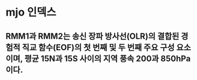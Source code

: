 # mjo 인덱스
## RMM1과 RMM2는 송신 장파 방사선(OLR)의 결합된 경험적 직교 함수(EOF)의 첫 번째 및 두 번째 주요 구성 요소이며, 평균 15N과 15S 사이의 지역 풍속 200과 850hPa이다.
